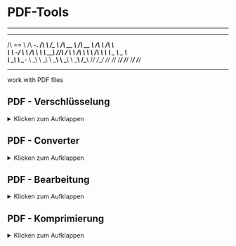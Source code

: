 # PDF-Tools

----------------------------------------------------------------------------------

 ______   _____     ______      ______   ______     ______     __         ______    
/\  == \ /\  __-.  /\  ___\    /\__  _\ /\  __ \   /\  __ \   /\ \       /\  ___\   
\ \  _-/ \ \ \/\ \ \ \  __\    \/_/\ \/ \ \ \/\ \  \ \ \/\ \  \ \ \____  \ \___  \  
 \ \_\    \ \____-  \ \_\         \ \_\  \ \_____\  \ \_____\  \ \_____\  \/\_____\ 
  \/_/     \/____/   \/_/          \/_/   \/_____/   \/_____/   \/_____/   \/_____/ 
                                                                                    
----------------------------------------------------------------------------------

work with PDF files

## PDF - Verschlüsselung
<details>
  <summary>Klicken zum Aufklappen</summary>
  
  - Tool 1
  - Tool 2
  
</details>

## PDF - Converter
<details>
  <summary>Klicken zum Aufklappen</summary>
  
  - Tool 1
  - Tool 2
  
</details>

## PDF - Bearbeitung
<details>
  <summary>Klicken zum Aufklappen</summary>
  
  - Tool 1
  - Tool 2
  
</details>

## PDF - Komprimierung
<details>
  <summary>Klicken zum Aufklappen</summary>
  
  - Tool 1
  - Tool 2
  
</details>

